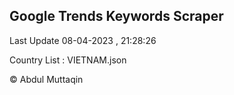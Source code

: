 

## Google Trends Keywords Scraper 
 
Last Update 08-04-2023 , 21:28:26

Country List :
VIETNAM.json



© Abdul Muttaqin 
